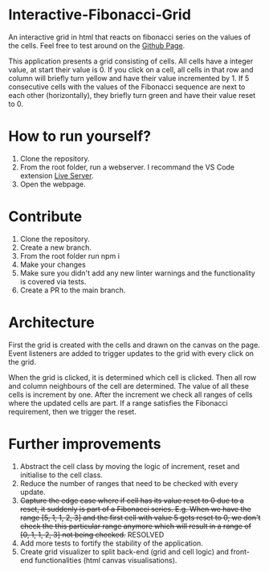# Interactive-Fibonacci-Grid
An interactive grid in html that reacts on fibonacci series on the values of the cells. Feel free to test around on the [Github Page](https://lennard0011.github.io/Interactive-Fibonacci-Grid/).

This application presents a grid consisting of cells. All cells have a integer value, at start their value is 0. If you click on a cell, all cells in that row and column will briefly turn yellow and have their value incremented by 1. If 5 consecutive cells with the values of the Fibonacci sequence are next to each other (horizontally), they briefly turn green and have their value reset to 0.

# How to run yourself?
1. Clone the repository.
2. From the root folder, run a webserver. I recommand the VS Code extension [Live Server](https://marketplace.visualstudio.com/items?itemName=ritwickdey.LiveServer).
3. Open the webpage.

# Contribute
1. Clone the repository.
2. Create a new branch.
3. From the root folder run npm i
4. Make your changes
5. Make sure you didn't add any new linter warnings and the functionality is covered via tests.
6. Create a PR to the main branch.

# Architecture
First the grid is created with the cells and drawn on the canvas on the page. Event listeners are added to trigger updates to the grid with every click on the grid. 

When the grid is clicked, it is determined which cell is clicked. Then all row and column neighbours of the cell are determined. The value of all these cells is increment by one. After the increment we check all ranges of cells where the updated cells are part. If a range satisfies the Fibonacci requirement, then we trigger the reset.

# Further improvements
1. Abstract the cell class by moving the logic of increment, reset and initialise to the cell class.
2. Reduce the number of ranges that need to be checked with every update.
3. <del>Capture the edge case where if cell has its value reset to 0 due to a reset, it suddenly is part of a Fibonacci series. E.g. When we have the range [5, 1, 1, 2, 3] and the first cell with value 5 gets reset to 0, we don't check the this particular range anymore which will result in a range of [0, 1, 1, 2, 3] not being checked.</del> RESOLVED
4. Add more tests to fortify the stability of the application.
5. Create grid visualizer to split back-end (grid and cell logic) and front-end functionalities (html canvas visualisations).